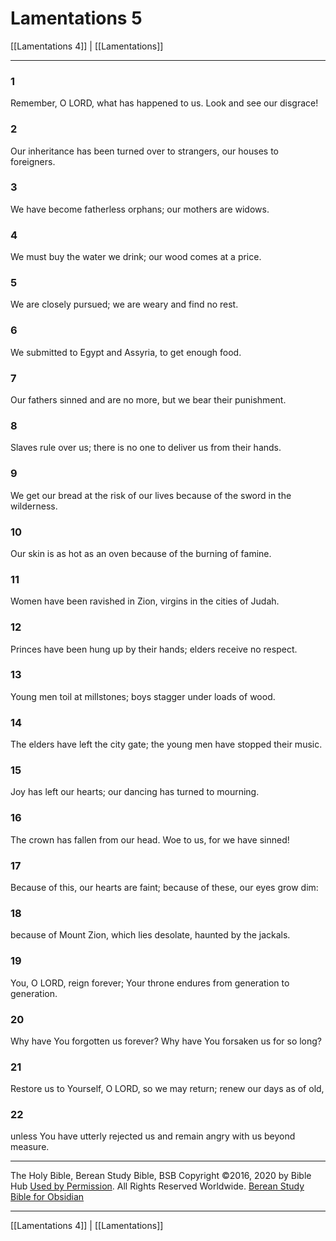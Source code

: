 # Lamentations 5

[[Lamentations 4]] | [[Lamentations]]

---

### 1
Remember, O LORD, what has happened to us. Look and see our disgrace!

### 2
Our inheritance has been turned over to strangers, our houses to foreigners.

### 3
We have become fatherless orphans; our mothers are widows.

### 4
We must buy the water we drink; our wood comes at a price.

### 5
We are closely pursued; we are weary and find no rest.

### 6
We submitted to Egypt and Assyria, to get enough food.

### 7
Our fathers sinned and are no more, but we bear their punishment.

### 8
Slaves rule over us; there is no one to deliver us from their hands.

### 9
We get our bread at the risk of our lives because of the sword in the wilderness.

### 10
Our skin is as hot as an oven because of the burning of famine.

### 11
Women have been ravished in Zion, virgins in the cities of Judah.

### 12
Princes have been hung up by their hands; elders receive no respect.

### 13
Young men toil at millstones; boys stagger under loads of wood.

### 14
The elders have left the city gate; the young men have stopped their music.

### 15
Joy has left our hearts; our dancing has turned to mourning.

### 16
The crown has fallen from our head. Woe to us, for we have sinned!

### 17
Because of this, our hearts are faint; because of these, our eyes grow dim:

### 18
because of Mount Zion, which lies desolate, haunted by the jackals.

### 19
You, O LORD, reign forever; Your throne endures from generation to generation.

### 20
Why have You forgotten us forever? Why have You forsaken us for so long?

### 21
Restore us to Yourself, O LORD, so we may return; renew our days as of old,

### 22
unless You have utterly rejected us and remain angry with us beyond measure.

---

The Holy Bible, Berean Study Bible, BSB
Copyright ©2016, 2020 by Bible Hub
[Used by Permission](https://berean.bible/terms.htm). All Rights Reserved Worldwide.
[Berean Study Bible for Obsidian](https://github.com/gapmiss/berean-study-bible-for-obsidian)

---

[[Lamentations 4]] | [[Lamentations]]

